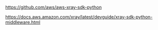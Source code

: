 https://github.com/aws/aws-xray-sdk-python

https://docs.aws.amazon.com/xray/latest/devguide/xray-sdk-python-middleware.html
